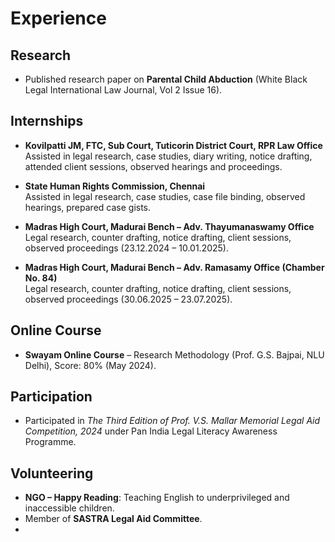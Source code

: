 # Experience

## Research
- Published research paper on **Parental Child Abduction** (White Black Legal International Law Journal, Vol 2 Issue 16).

## Internships
- **Kovilpatti JM, FTC, Sub Court, Tuticorin District Court, RPR Law Office**  
  Assisted in legal research, case studies, diary writing, notice drafting, attended client sessions, observed hearings and proceedings.

- **State Human Rights Commission, Chennai**  
  Assisted in legal research, case studies, case file binding, observed hearings, prepared case gists.

- **Madras High Court, Madurai Bench – Adv. Thayumanaswamy Office**  
  Legal research, counter drafting, notice drafting, client sessions, observed proceedings (23.12.2024 – 10.01.2025).

- **Madras High Court, Madurai Bench – Adv. Ramasamy Office (Chamber No. 84)**  
  Legal research, counter drafting, notice drafting, client sessions, observed proceedings (30.06.2025 – 23.07.2025).

## Online Course
- **Swayam Online Course** – Research Methodology (Prof. G.S. Bajpai, NLU Delhi), Score: 80% (May 2024).

## Participation
- Participated in *The Third Edition of Prof. V.S. Mallar Memorial Legal Aid Competition, 2024* under Pan India Legal Literacy Awareness Programme.

## Volunteering
- **NGO – Happy Reading**: Teaching English to underprivileged and inaccessible children.  
- Member of **SASTRA Legal Aid Committee**.
- 
